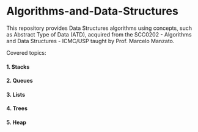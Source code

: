 # Algorithms-and-Data-Structures

This repository provides Data Structures algorithms using concepts, such as Abstract Type of Data (ATD), acquired from the SCC0202 - Algorithms and Data Structures - ICMC/USP taught by Prof. Marcelo Manzato.

Covered topics:
#### 1. Stacks
#### 2. Queues
#### 3. Lists
#### 4. Trees
#### 5. Heap
